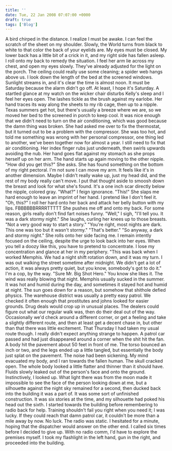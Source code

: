 ```yaml
---
title: ''
date: Tue, 22 Jan 2008 07:07:00 +0000
draft: true
tags: ['Blog']
---
```


A bird chirped in the distance. I realize I must be awake. I can feel the scratch of the sheet on my shoulder. Slowly, the World turns from black to white to that color the back of your eyelids are. My eyes must be closed. My lower back has a little bit of a crick in it, and my right side has fallen asleep. I roll onto my back to remedy the situation. I feel her arm lie across my chest, and open my eyes slowly. They've already adjusted for the light on the porch. The ceiling could really use some cleaning; a spider web hangs above us. I look down the length of the bed at the screened windows. Sunlight streams in, and it's clear the time is almost noon. It must be Saturday because the alarm didn't go off. At least, I hope it's Saturday. A startled glance at my watch on the wicker chair disturbs Kelly's sleep and I feel her eyes open. The lashes tickle as the brush against my earlobe. Her hand traces its way along the sheets to my rib cage, then up to a nipple. Texas summers get hot, but there's usually a breeze where we are, so we moved her bed to the screened in porch to keep cool. It was nice enough that we didn't need to turn on the air conditioning, which was good because the damn thing was broken. She had asked me over to fix the thermostat, but it turned out to be a problem with the compressor. She was too hot, and told me something was wrong with her personal compressor, one thing led to another, we've been together now for almost a year. I still need to fix that air conditioning. Her index finger rubs just underneath, then swirls upwards avoiding the nub. Her hand goes flat against my stomach as she props herself up on her arm. The hand starts up again moving to the other nipple. "How did you get this?" She asks. She has found something on the bottom of my right pectoral. I'm not sure I can move my arm. It feels like it's in another dimension. Maybe I didn't really wake up, just my head did, and the rest of my body really can't move. I put that thought aside to smoosh down the breast and look for what she's found. It's a one inch scar directly below the nipple, colored gray. "What?" I feign ignorance. "This!" She slaps me hard enough to leave an imprint of her hand. I pretend like I don't feel it. "Oh, this?" I roll her hard onto her back and attack her belly button with my lips. FBBBBBBRRRRTTTTT She pushes me off and onto my back. For some reason, girls really don't find fart noises funny. "Well," I sigh, "I'll tell you. It was a dark stormy night." She laughs, curling her knees up to those breasts. "Not a very good way to start a story." "You're right, most nights are dark. This one was too but it wasn't stormy." "That's better." "So anyway, a dark and stormy night." She rolls onto her side facing me. I remain intently focused on the ceiling, despite the urge to look back into her eyes. When you tell a doozy like this, you have to pretend to concentrate. I lose my concentration and glance at her in my periphery. "This was back when I worked Memphis. We had a night shift rotation down, and it was my turn. I was out walking the street sometime after midnight. We didn't get a lot of action, it was always pretty quiet, but you know, somebody's got to do it." I'm a cop, by the way. "Sure Mr. Big Shot Hero." You know she likes it. The wind was really blowing that night. Memphis usually sucked in the summer. It was hot and humid during the day, and sometimes it stayed hot and humid at night. The sun goes down for a reason, but somehow that shithole defied physics. The warehouse district was usually a pretty easy patrol. We checked it often enough that prostitutes and johns looked for easier grounds. Drug deals would crop up in unusual places. The dealers could figure out what our regular walk was, then do their deal out of the way. Occasionally we'd check around a different corner, or get a feeling and take a slightly different route, and then at least get a decent chase in, but other than that there was little excitement. That Thursday I had taken my usual route though. I really didn't expect anything strange to happen. A patrol car passed and had just disappeared around a corner when the shit hit the fan. A body hit the pavement about 50 feet in front of me. The torso bounced an inch or two, and the legs ended up a little tangled, but essentially the body just splat on the pavement. The noise had been sickening. My mind evacuated my body, and I ran towards the fallen human. The skull cracked open. The whole body looked a little flatter and thinner than it should have. Fluids slowly leaked out of the person's face and onto the ground. Instinctively, I looked up. What light there was from the moon made it impossible to see the face of the person looking down at me, but a silhouette against the night sky remained for a second, then ducked back into the building it was a part of. It was some sort of unfinished construction. It was six stories at the time, and my silhouette had poked his head out the sixth. I started towards the building before remembering to radio back for help. Training shouldn't fail you right when you need it; I was lucky. If they could reach that damn patrol car, it couldn't be more than a mile away by now. No luck. The radio was static. I hesitated for a minute, hoping that the dispatcher would answer on the other end. I called six times before I decided to give up. With no radio comm, I'd have to explore the premises myself. I took my flashlight in the left hand, gun in the right, and proceeded into the building.
